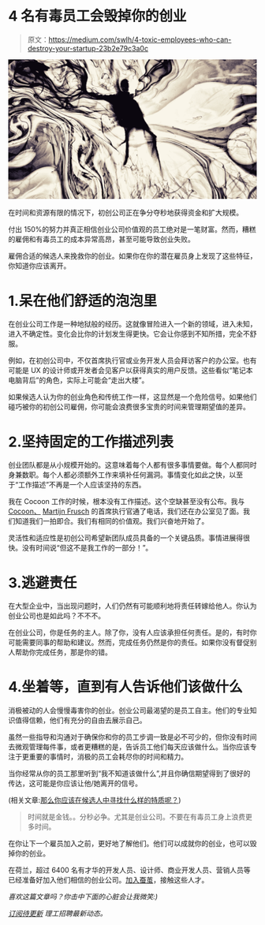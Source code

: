 # 4 名有毒员工会毁掉你的创业

> 原文：<https://medium.com/swlh/4-toxic-employees-who-can-destroy-your-startup-23b2e79c3a0c>

![](img/d7dec042d53f996c5dfbe885bf2d1a74.png)

在时间和资源有限的情况下，初创公司正在争分夺秒地获得资金和扩大规模。

付出 150%的努力并真正相信创业公司价值观的员工绝对是一笔财富。然而，糟糕的雇佣和有毒员工的成本异常高昂，甚至可能导致创业失败。

雇佣合适的候选人来挽救你的创业。如果你在你的潜在雇员身上发现了这些特征，你知道你应该离开。

# 1.呆在他们舒适的泡泡里

在创业公司工作是一种地狱般的经历。这就像冒险进入一个新的领域，进入未知，进入不确定性。变化会比你的计划发生得更快。它会让你感到不知所措，完全不舒服。

例如，在初创公司中，不仅首席执行官或业务开发人员会拜访客户的办公室。也有可能是 UX 的设计师或开发者会见客户以获得真实的用户反馈。这些看似“笔记本电脑背后”的角色，实际上可能会“走出大楼”。

如果候选人认为你的创业角色和传统工作一样，这显然是一个危险信号。如果他们碰巧被你的初创公司雇佣，你可能会浪费很多宝贵的时间来管理期望值的差异。

# 2.坚持固定的工作描述列表

创业团队都是从小规模开始的。这意味着每个人都有很多事情要做。每个人都同时身兼数职。每个人都必须额外工作来填补任何漏洞。事情变化如此之快，以至于“工作描述”不再是一个人应该坚持的东西。

我在 Cocoon 工作的时候，根本没有工作描述。这个空缺甚至没有公布。我与 [Cocoon、](https://cocoonapp.co/?utm_source=blog&utm_campaign=Toxic%20Employees%20you%20should%20Avoid&utm_medium=medium) [Martijn Frusch](https://www.linkedin.com/in/mfrusch) 的首席执行官通了电话，我们还在办公室见了面。我们知道我们一拍即合。我们有相同的价值观。我们兴奋地开始了。

灵活性和适应性是初创公司希望新团队成员具备的一个关键品质。事情进展得很快。没有时间说“但这不是我工作的一部分！”。

# 3.逃避责任

在大型企业中，当出现问题时，人们仍然有可能顺利地将责任转嫁给他人。你认为创业公司也是如此吗？不不不。

在创业公司，你是任务的主人。除了你，没有人应该承担任何责任。是的，有时你可能需要同事的帮助和建议。然而，完成任务仍然是你的责任。如果你没有督促别人帮助你完成任务，那是你的错。

# 4.坐着等，直到有人告诉他们该做什么

消极被动的人会慢慢毒害你的创业。创业公司最渴望的是员工自主。他们的专业知识值得信赖，他们有充分的自由去展示自己。

虽然一些指导和沟通对于确保你和你的员工步调一致是必不可少的，但你没有时间去微观管理每件事，或者更糟糕的是，告诉员工他们每天应该做什么。当你应该专注于更重要的事情时，消极的员工会耗尽你的时间和精力。

当你经常从你的员工那里听到“我不知道该做什么”,并且你确信期望得到了很好的传达，这可能是你应该让他/她离开的信号。

(相关文章:[那么你应该在候选人中寻找什么样的特质呢？](https://blog.cocoonapp.co/9-personality-traits-startups-look-for-cdcdc9f9e814#.g8zmd27hw))

> 时间就是金钱。。分秒必争。尤其是创业公司。不要在有毒员工身上浪费更多时间。

在你让下一个雇员加入之前，更好地了解他们。他们可以成就你的创业，也可以毁掉你的创业。

在荷兰，超过 6400 名有才华的开发人员、设计师、商业开发人员、营销人员等已经准备好加入他们相信的创业公司。[加入蚕茧](https://cocoonapp.co/?utm_source=blog&utm_campaign=Toxic%20Employees%20you%20should%20Avoid&utm_medium=medium)，接触这些人才。

*喜欢这篇文章吗？你击中下面的心脏会让我微笑:)*

[*订阅待更新*](https://powered.by.rabbut.com/p/3jz1?c=0) *理工招聘最新动态。*